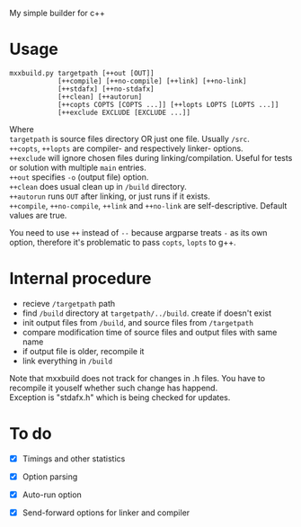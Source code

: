 My simple builder for c++

# Usage
    mxxbuild.py targetpath [++out [OUT]] 
                [++compile] [++no-compile] [++link] [++no-link] 
                [++stdafx] [++no-stdafx]  
                [++clean] [++autorun]  
                [++copts COPTS [COPTS ...]] [++lopts LOPTS [LOPTS ...]]
                [++exclude EXCLUDE [EXCLUDE ...]] 

Where  
`targetpath` is source files directory OR just one file. Usually `/src`.  
`++copts`, `++lopts` are compiler- and respectively linker- options.  
`++exclude` will ignore chosen files during linking/compilation. Useful for tests or solution with multiple `main` entries.  
`++out` specifies `-o` (output file) option.  
`++clean` does usual clean up in `/build` directory.  
`++autorun` runs `OUT` after linking, or just runs if it exists.  
`++compile`, `++no-compile`, `++link` and `++no-link` are self-descriptive. Default values are true.  

You need to use `++` instead of `--` because argparse treats `-` as its own option, therefore it's problematic to pass `copts`, `lopts` to g++.

# Internal procedure
- recieve `/targetpath` path
- find `/build` directory at `targetpath/../build`. create if doesn't exist
- init output files from `/build`, and source files from `/targetpath`
- compare modification time of source files and output files with same name
- if output file is older, recompile it
- link everything in `/build`

Note that mxxbuild does not track for changes in .h files. You have to recompile it youself whether such change has happend.  
Exception is "stdafx.h" which is being checked for updates.  

# To do
- [X] Timings and other statistics
- [X] Option parsing
- [X] Auto-run option
- [X] Send-forward options for linker and compiler

